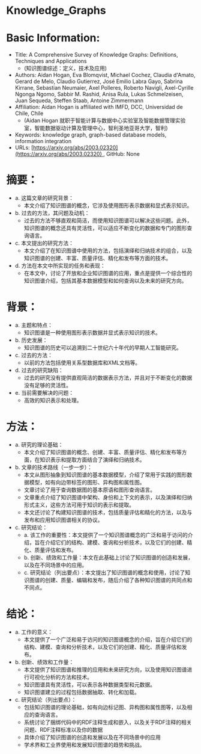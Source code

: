 # Knowledge_Graphs

# Basic Information:

- Title: A Comprehensive Survey of Knowledge Graphs: Definitions, Techniques and Applications
    - (知识图谱综述：定义，技术及应用)
- Authors: Aidan Hogan, Eva Blomqvist, Michael Cochez, Claudia d'Amato, Gerard de Melo, Claudio Gutierrez, José Emilio Labra Gayo, Sabrina Kirrane, Sebastian Neumaier, Axel Polleres, Roberto Navigli, Axel-Cyrille Ngonga Ngomo, Sabbir M. Rashid, Anisa Rula, Lukas Schmelzeisen, Juan Sequeda, Steffen Staab, Antoine Zimmermann
- Affiliation: Aidan Hogan is affiliated with IMFD, DCC, Universidad de Chile, Chile
    - (Aidan Hogan 就职于智能计算与数据中心实验室及智能数据管理实验室，智能数据驱动计算及管理中心，智利圣地亚哥大学，智利)
- Keywords: knowledge graph, graph-based database models, information integration
- URLs: [https://arxiv.org/abs/2003.02320](https://arxiv.org/abs/2003.02320) , GitHub: None

# 摘要：

- a. 这篇文章的研究背景：
    - 本文介绍了知识图谱的概念，它涉及使用图形表示数据和显式表示知识。
- b. 过去的方法，其问题及动机：
    - 过去的方法不够直观和简洁，而使用知识图谱可以解决这些问题。此外，知识图谱的概念还具有灵活性，可以适应不断变化的数据和专门的图形查询语言。
- c. 本文提出的研究方法：
    - 本文介绍了在知识图谱中使用的方法，包括演绎和归纳技术的组合，以及知识图谱的创建、丰富、质量评估、精化和发布等方面的技术。
- d. 方法在本文中所实现的任务和表现：
    - 在本文中，讨论了开放和企业知识图谱的应用，重点是提供一个综合性的知识图谱介绍，包括其基本数据模型和如何查询以及未来的研究方向。

# 背景：

- a. 主题和特点：
    - 知识图谱是一种使用图形表示数据并显式表示知识的技术。
- b. 历史发展：
    - 知识图谱的历史可以追溯到二十世纪六十年代的早期人工智能研究。
- c. 过去的方法：
    - 以前的方法包括使用关系型数据库和XML文档等。
- d. 过去的研究缺陷：
    - 过去的研究没有提供直观简洁的数据表示方法，并且对于不断变化的数据没有足够的灵活性。
- e. 当前需要解决的问题：
    - 高效的知识表示和处理。

# 方法：

- a. 研究的理论基础：
    - 本文介绍了知识图谱的概念、创建、丰富、质量评估、精化和发布等方面，在知识表示和提取方面结合了演绎和归纳技术。
- b. 文章的技术路线（一步一步）：
    - 本文从图形抽象到知识图谱的基本数据模型，介绍了常用于实践的图形数据模型，如有向边带标签的图形、异构图和属性图。
    - 文章讨论了用于查询数据图的基本原语和图形查询语言。
    - 文章重点介绍了知识图谱中架构、身份和上下文的表示，以及演绎和归纳形式主义，这些方法可用于知识的表示和提取。
    - 本文还讨论了构建知识图谱的技术，包括质量评估和精化的方法，以及与发布和应用知识图谱相关的协议。
- c. 研究结论：
    - a. 该工作的重要性：本文提供了一个知识图谱概念的广泛和易于访问的介绍，旨在介绍它们的结构、建模、查询和分析技术，以及它们的创建、精化、质量评估和发布。
    - b. 创新、绩效和工作量：本文在此基础上讨论了知识图谱的创造和发展，以及在不同场景中的应用。
    - c. 研究结论（列出要点）：本文提出了知识图谱的概念和使用，讨论了知识图谱的创建、质量、编辑和发布，随后介绍了各种知识图谱的共同点和不同点。

# 结论：

- a. 工作的意义：
    - 本文提供了一个广泛和易于访问的知识图谱概念的介绍，旨在介绍它们的结构、建模、查询和分析技术，以及它们的创建、精化、质量评估和发布。
- b. 创新、绩效和工作量：
    - 本文提供了知识图谱和推理的应用和未来研究方向，以及使用知识图谱进行可视化分析的方法和技术。
    - 知识图谱具有灵活性，可以表示各种数据类型和元数据。
    - 知识图谱建立的过程包括数据抽取、转化和加载。
- c. 研究结论（列出要点）：
    - 包括知识图谱的理论基础，如有向边标记图、异构图和属性图等，以及相应的查询语言。
    - 系统讨论了捆绑代码中的RDF注释生成和嵌入，以及关于RDF注释的相关问题、RDF注释标准以及你的数据
    - 具体介绍了知识图谱的创造和发展以及在不同场景中的应用
    - 学术界和工业界使用和发展知识图谱的趋势和挑战。
